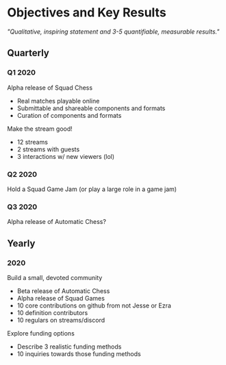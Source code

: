 # Objectives and Key Results
_"Qualitative, inspiring statement and 3-5 quantifiable, measurable results."_

## Quarterly
### Q1 2020
Alpha release of Squad Chess
- Real matches playable online
- Submittable and shareable components and formats
- Curation of components and formats

Make the stream good!
- 12 streams
- 2 streams with guests
- 3 interactions w/ new viewers (lol)

### Q2 2020
Hold a Squad Game Jam (or play a large role in a game jam)

### Q3 2020
Alpha release of Automatic Chess?

## Yearly
### 2020
Build a small, devoted community
- Beta release of Automatic Chess
- Alpha release of Squad Games
- 10 core contributions on github from not Jesse or Ezra
- 10 definition contributors
- 10 regulars on streams/discord

Explore funding options
- Describe 3 realistic funding methods
- 10 inquiries towards those funding methods
